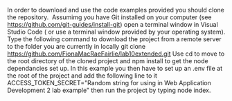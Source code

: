 In order to download and use the code examples provided you should clone the repository. 
Assumimg you have Git installed on your computer (see https://github.com/git-guides/install-git) open a terminal window in Visual Studio Code ( or use a terminal window provided by your operating system). Type the following command to download the project from a remote server to the folder you are currently in locally
git clone https://github.com/FionaMacRaeFairlie/lab10extended.git
Use cd to move to the root directory of the cloned project and npm install to get the node dependancies set up. In this example you then have to set up an .env file at the root of the project and add the following line to it ACCESS_TOKEN_SECRET="Random string for using in Web Application Development 2 lab example" then run the project by typing node index.

